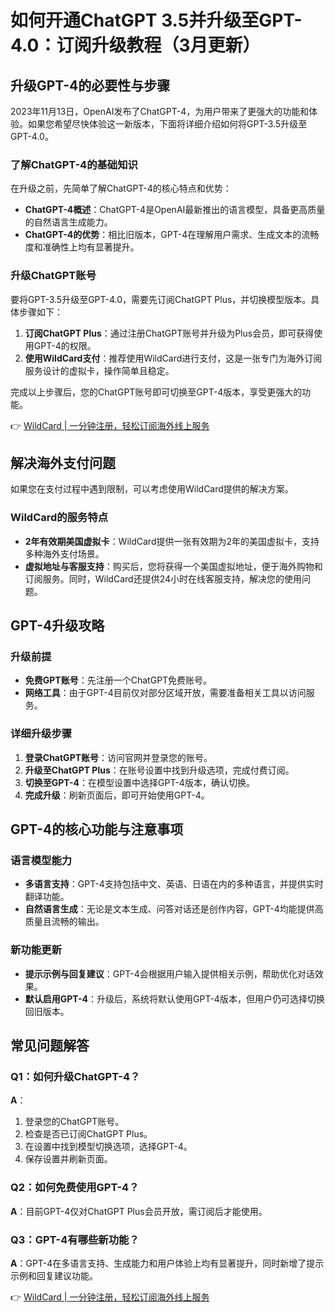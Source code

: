# 如何开通ChatGPT 3.5并升级至GPT-4.0：订阅升级教程（3月更新）

## 升级GPT-4的必要性与步骤

2023年11月13日，OpenAI发布了ChatGPT-4，为用户带来了更强大的功能和体验。如果您希望尽快体验这一新版本，下面将详细介绍如何将GPT-3.5升级至GPT-4.0。

### 了解ChatGPT-4的基础知识

在升级之前，先简单了解ChatGPT-4的核心特点和优势：

- **ChatGPT-4概述**：ChatGPT-4是OpenAI最新推出的语言模型，具备更高质量的自然语言生成能力。
- **ChatGPT-4的优势**：相比旧版本，GPT-4在理解用户需求、生成文本的流畅度和准确性上均有显著提升。

### 升级ChatGPT账号

要将GPT-3.5升级至GPT-4.0，需要先订阅ChatGPT Plus，并切换模型版本。具体步骤如下：

1. **订阅ChatGPT Plus**：通过注册ChatGPT账号并升级为Plus会员，即可获得使用GPT-4的权限。
2. **使用WildCard支付**：推荐使用WildCard进行支付，这是一张专门为海外订阅服务设计的虚拟卡，操作简单且稳定。

完成以上步骤后，您的ChatGPT账号即可切换至GPT-4版本，享受更强大的功能。

👉 [WildCard | 一分钟注册，轻松订阅海外线上服务](https://bbtdd.com/WildCard)

## 解决海外支付问题

如果您在支付过程中遇到限制，可以考虑使用WildCard提供的解决方案。

### WildCard的服务特点

- **2年有效期美国虚拟卡**：WildCard提供一张有效期为2年的美国虚拟卡，支持多种海外支付场景。
- **虚拟地址与客服支持**：购买后，您将获得一个美国虚拟地址，便于海外购物和订阅服务。同时，WildCard还提供24小时在线客服支持，解决您的使用问题。

## GPT-4升级攻略

### 升级前提

- **免费GPT账号**：先注册一个ChatGPT免费账号。
- **网络工具**：由于GPT-4目前仅对部分区域开放，需要准备相关工具以访问服务。

### 详细升级步骤

1. **登录ChatGPT账号**：访问官网并登录您的账号。
2. **升级至ChatGPT Plus**：在账号设置中找到升级选项，完成付费订阅。
3. **切换至GPT-4**：在模型设置中选择GPT-4版本，确认切换。
4. **完成升级**：刷新页面后，即可开始使用GPT-4。

## GPT-4的核心功能与注意事项

### 语言模型能力

- **多语言支持**：GPT-4支持包括中文、英语、日语在内的多种语言，并提供实时翻译功能。
- **自然语言生成**：无论是文本生成、问答对话还是创作内容，GPT-4均能提供高质量且流畅的输出。

### 新功能更新

- **提示示例与回复建议**：GPT-4会根据用户输入提供相关示例，帮助优化对话效果。
- **默认启用GPT-4**：升级后，系统将默认使用GPT-4版本，但用户仍可选择切换回旧版本。

## 常见问题解答

### Q1：如何升级ChatGPT-4？

**A**：  
1. 登录您的ChatGPT账号。  
2. 检查是否已订阅ChatGPT Plus。  
3. 在设置中找到模型切换选项，选择GPT-4。  
4. 保存设置并刷新页面。

### Q2：如何免费使用GPT-4？

**A**：目前GPT-4仅对ChatGPT Plus会员开放，需订阅后才能使用。

### Q3：GPT-4有哪些新功能？

**A**：GPT-4在多语言支持、生成能力和用户体验上均有显著提升，同时新增了提示示例和回复建议功能。

👉 [WildCard | 一分钟注册，轻松订阅海外线上服务](https://bbtdd.com/WildCard)